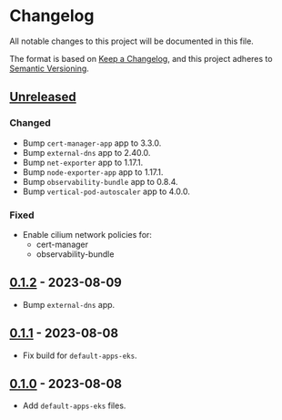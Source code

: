 # Changelog

All notable changes to this project will be documented in this file.

The format is based on [Keep a Changelog](https://keepachangelog.com/en/1.0.0/),
and this project adheres to [Semantic Versioning](https://semver.org/spec/v2.0.0.html).

## [Unreleased]

### Changed

- Bump `cert-manager-app` app to 3.3.0.
- Bump `external-dns` app to 2.40.0.
- Bump `net-exporter` app to 1.17.1.
- Bump `node-exporter-app` app to 1.17.1.
- Bump `observability-bundle` app to 0.8.4.
- Bump `vertical-pod-autoscaler` app to 4.0.0.

### Fixed

- Enable cilium network policies for:
  - cert-manager
  - observability-bundle

## [0.1.2] - 2023-08-09

- Bump `external-dns` app.

## [0.1.1] - 2023-08-08

- Fix build for `default-apps-eks`.

## [0.1.0] - 2023-08-08

- Add `default-apps-eks` files.

[Unreleased]: https://github.com/giantswarm/default-apps-eks/compare/v0.1.2...HEAD
[0.1.2]: https://github.com/giantswarm/default-apps-eks/compare/v0.1.1...v0.1.2
[0.1.1]: https://github.com/giantswarm/default-apps-eks/compare/v0.1.0...v0.1.1
[0.1.0]: https://github.com/giantswarm/default-apps-eks/releases/tag/v0.1.0
